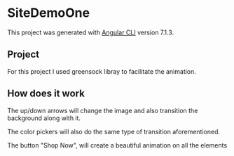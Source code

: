 # SiteDemoOne

This project was generated with [Angular CLI](https://github.com/angular/angular-cli) version 7.1.3.

## Project

For this project I used greensock libray to facilitate the animation.

## How does it work

The up/down arrows will change the image and also transition the background along with it.

The color pickers will also do the same type of transition aforementioned.

The button "Shop Now", will create a beautiful animation on all the elements